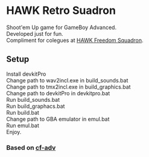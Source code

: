 # HAWK Retro Suadron

Shoot'em Up game for GameBoy Advanced.\
Developed just for fun.\
Compliment for colegues at [HAWK Freedom Squadron](https://hawk.my.games).

## Setup
Install devkitPro\
Change path to wav2incl.exe in build_sounds.bat\
Change path to tmx2incl.exe in build_graphics.bat\
Change path to devkitPro in devkitpro.bat\
Run build_sounds.bat\
Run build_graphacs.bat\
Run build.bat\
Change path to GBA emulator in emul.bat\
Run emul.bat\
Enjoy.

### Based on [cf-adv](http://hype.retroscene.org/blog/872.html)
